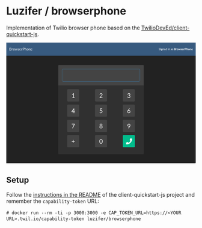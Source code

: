# Luzifer / browserphone

Implementation of Twilio browser phone based on the [TwilioDevEd/client-quickstart-js](https://github.com/twiliodeved/client-quickstart-js).

![](screenshot.png)

## Setup

Follow the [instructions in the README](https://github.com/TwilioDevEd/client-quickstart-js/blob/master/README.md) of the client-quickstart-js project and remember the `capability-token` URL:

```console
# docker run --rm -ti -p 3000:3000 -e CAP_TOKEN_URL=https://<YOUR URL>.twil.io/capability-token luzifer/browserphone
```
